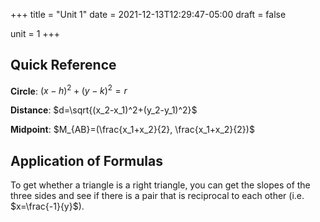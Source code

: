 +++
title = "Unit 1"
date = 2021-12-13T12:29:47-05:00
draft = false

unit = 1
+++

## Quick Reference

**Circle**: $(x-h)^2+(y-k)^2=r$

**Distance**: $d=\sqrt{(x_2-x_1)^2+(y_2-y_1)^2}$

**Midpoint**: $M_{AB}=(\frac{x_1+x_2}{2}, \frac{x_1+x_2}{2})$

## Application of Formulas

To get whether a triangle is a right triangle, you can get the slopes of the three sides and see if there is a pair that is  reciprocal to each other (i.e. $x=\frac{-1}{y}$).

